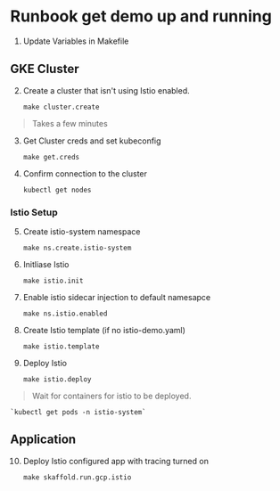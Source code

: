 # Runbook get demo up and running

1. Update Variables in Makefile

## GKE Cluster
2. Create a cluster that isn't using Istio enabled.

    `make cluster.create`

> Takes a few minutes

3. Get Cluster creds and set kubeconfig

    `make get.creds`

4.  Confirm connection to the cluster

    `kubectl get nodes`

### Istio Setup

5. Create istio-system namespace

   `make ns.create.istio-system`

6. Initliase Istio

    `make istio.init`

7. Enable istio sidecar injection to default namesapce

    `make ns.istio.enabled`

8. Create Istio template (if no istio-demo.yaml)

    `make istio.template`

9. Deploy Istio

    `make istio.deploy`
> Wait for containers for istio to be deployed.

    `kubectl get pods -n istio-system`

## Application

10. Deploy Istio configured app with tracing turned on

     `make skaffold.run.gcp.istio`
